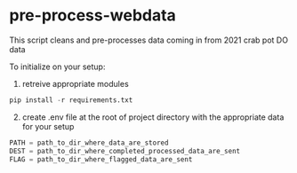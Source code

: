 # pre-process-webdata
This script cleans and pre-processes data coming in from 2021 crab pot DO data

To initialize on your setup:

1. retreive appropriate modules
``` python 
pip install -r requirements.txt
```
2. create .env file at the root of project directory with the appropriate data for your setup
``` python
PATH = path_to_dir_where_data_are_stored
DEST = path_to_dir_where_completed_processed_data_are_sent
FLAG = path_to_dir_where_flagged_data_are_sent
```
